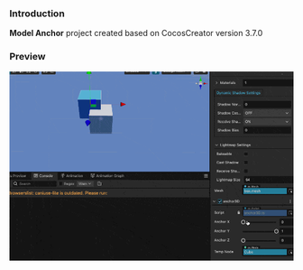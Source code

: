 ### Introduction
**Model Anchor** project created based on CocosCreator version 3.7.0

### Preview
![image](../../../gif/202210/2022100801.gif)